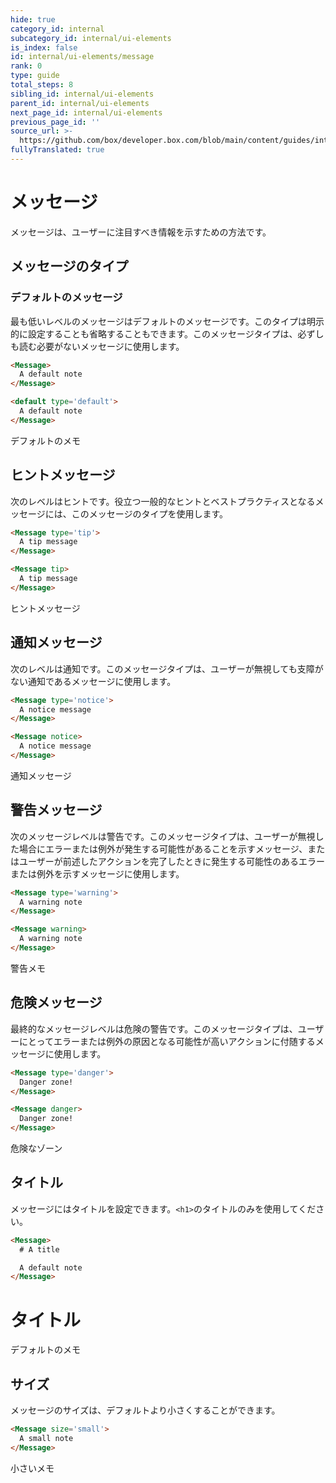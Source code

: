 ```yaml
---
hide: true
category_id: internal
subcategory_id: internal/ui-elements
is_index: false
id: internal/ui-elements/message
rank: 0
type: guide
total_steps: 8
sibling_id: internal/ui-elements
parent_id: internal/ui-elements
next_page_id: internal/ui-elements
previous_page_id: ''
source_url: >-
  https://github.com/box/developer.box.com/blob/main/content/guides/internal/ui-elements/message.md
fullyTranslated: true
---
```

<!-- does not need translation -->

# メッセージ

メッセージは、ユーザーに注目すべき情報を示すための方法です。

## メッセージのタイプ

### デフォルトのメッセージ

最も低いレベルのメッセージはデフォルトのメッセージです。このタイプは明示的に設定することも省略することもできます。このメッセージタイプは、必ずしも読む必要がないメッセージに使用します。

```html
<Message>
  A default note
</Message>

<default type='default'>
  A default note
</Message>
```

<H>

<Message>

デフォルトのメモ

</Message>

</H>

## ヒントメッセージ

次のレベルはヒントです。役立つ一般的なヒントとベストプラクティスとなるメッセージには、このメッセージのタイプを使用します。

```html
<Message type='tip'>
  A tip message
</Message>

<Message tip>
  A tip message
</Message>

```

<H>

<Message tip>

ヒントメッセージ

</Message>

</H>

## 通知メッセージ

次のレベルは通知です。このメッセージタイプは、ユーザーが無視しても支障がない通知であるメッセージに使用します。

```html
<Message type='notice'>
  A notice message
</Message>

<Message notice>
  A notice message
</Message>

```

<H>

<Message Notice>

通知メッセージ

</Message>

</H>

## 警告メッセージ

次のメッセージレベルは警告です。このメッセージタイプは、ユーザーが無視した場合にエラーまたは例外が発生する可能性があることを示すメッセージ、またはユーザーが前述したアクションを完了したときに発生する可能性のあるエラーまたは例外を示すメッセージに使用します。

```html
<Message type='warning'>
  A warning note
</Message>

<Message warning>
  A warning note
</Message>
```

<H>

<Message warning>

警告メモ

</Message>

</H>

## 危険メッセージ

最終的なメッセージレベルは危険の警告です。このメッセージタイプは、ユーザーにとってエラーまたは例外の原因となる可能性が高いアクションに付随するメッセージに使用します。

```html
<Message type='danger'>
  Danger zone!
</Message>

<Message danger>
  Danger zone!
</Message>
```

<H>

<Message danger>

危険なゾーン

</Message>

</H>

## タイトル

メッセージにはタイトルを設定できます。`<h1>`のタイトルのみを使用してください。

```html
<Message>
  # A title

  A default note
</Message>
```

<H>

<Message>

# タイトル

デフォルトのメモ

</Message>

</H>

## サイズ

メッセージのサイズは、デフォルトより小さくすることができます。

```html
<Message size='small'>
  A small note
</Message>
```

<H>

<Message size="small">

小さいメモ

</Message>

</H>
